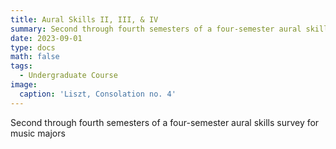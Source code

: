 ```yaml
---
title: Aural Skills II, III, & IV
summary: Second through fourth semesters of a four-semester aural skills survey for music majors
date: 2023-09-01
type: docs
math: false
tags:
  - Undergraduate Course
image:
  caption: 'Liszt, Consolation no. 4'
---
```

Second through fourth semesters of a four-semester aural skills survey for music majors